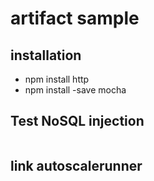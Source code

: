 # artifact sample
## installation
- npm install http
- npm install -save  mocha

## Test NoSQL injection
```

```

## link autoscalerunner
